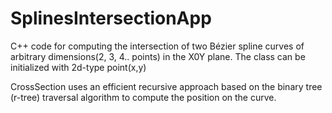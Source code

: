 # SplinesIntersectionApp
C++ code for computing the intersection of two Bézier spline curves of arbitrary dimensions(2, 3, 4.. points) in the X0Y plane.
The class can be initialized with 2d-type point(x,y)
 
CrossSection uses an efficient recursive approach based on the binary tree (r-tree) traversal algorithm to compute the position on the curve.
